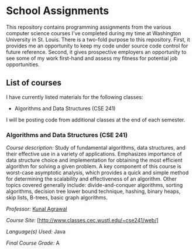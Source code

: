 School Assignments
==========
This repository contains programming assignments from the various computer science courses I've completed during my time at Washington University in St. Louis.  There is a two-fold purpose to this repository.  First, it provides me an opportunity to keep my code under source code control for future reference.  Second, it gives prospective employers an opportunity to see some of my work first-hand and assess my fitness for potential job opportunities.


List of courses
------------
I have currently listed materials for the following classes:

* Algorithms and Data Structures (CSE 241)

I will be posting code from additional classes at the end of each semester.


### Algorithms and Data Structures (CSE 241) ###

_Course description:_  Study of fundamental algorithms, data structures, and their effective use in a variety of applications. Emphasizes importance of data structure choice and implementation for obtaining the most efficient algorithm for solving a given problem. A key component of this course is worst-case asymptotic analysis, which provides a quick and simple method for determining the scalability and effectiveness of an algorithm. Other topics covered generally include: divide-and-conquer algorithms, sorting algorithms, decision tree lower bound technique, hashing, binary heaps, skip lists, B-trees, basic graph algorithms.

_Professor:_ [Kunal Agrawal](http://www.cse.wustl.edu/~kunal/)

_Course Site:_ [http://www.classes.cec.wustl.edu/~cse241/web/]

_Language(s) Used:_ Java

_Final Course Grade:_ A



